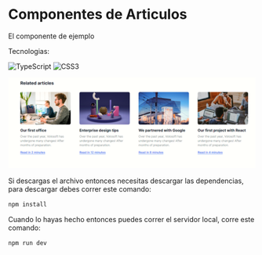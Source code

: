 # Componentes de Articulos 

El componente de ejemplo

Tecnologias:

![TypeScript](https://img.shields.io/badge/typescript-%23007ACC.svg?style=for-the-badge&logo=typescript&logoColor=white) ![CSS3](https://img.shields.io/badge/css3-%231572B6.svg?style=for-the-badge&logo=css3&logoColor=white) 

![Ejemplo de imagen](https://github.com/CristianVega123/Component_Layout/blob/main/screen/example.png?raw=true)


Si descargas el archivo entonces necesitas descargar las dependencias, para descargar debes correr este comando:
```bash
npm install
```

Cuando lo hayas hecho entonces puedes correr el servidor local, corre este comando:
``` bash 
npm run dev
```